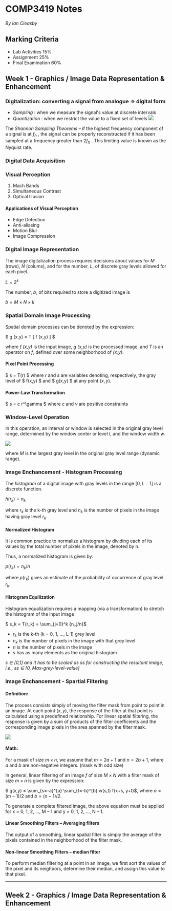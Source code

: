 # COMP3419 Notes
*By Ian Cleasby*

## Marking Criteria

- Lab Activities 15%
- Assignment 25%
- Final Examination 60%

## Week 1 - Graphics / Image Data Representation & Enhancement

### Digitalization: converting a signal from analogue => digital form
- *Sampling* : when we measure the signal's value at discrete intervals
- *Quantization* : when we restrict the value to a fixed set of levels
![ ](/home/penguinrage/COMP3419/img/audio.png  "Digitalization")

The *Shannon Sampling Theorems* – if the highest frequency
component of a signal is at $f_h$ , the signal can be properly
reconstructed if it has been sampled at a frequency greater than $2f_h$ .
This limiting value is known as the Nyquist rate.


### Digital Data Acquisition

### Visual Perception
1. Mach Bands
2. Simultaneous Contrast
3. Optical Illusion

#### Applications of Visual Perception
- Edge Detection
- Anti-aliasing
- Motion Blur
- Image Compression

### Digital Image Representation

The image digitalization process requires decisions about values for *M* (rows), *N* (colums), and for the number, *L*, of discrete gray levels allowed for each pixel.

$L = 2 ^ k$


The number, *b*, of bits required to store a digitized image is 


$b = M \times N \times k$


### Spatial Domain Image Processing

Spatial domain processes can be denoted by the expression: 

$ g (x,y) = T [ f (x,y) ] $

where *f (x,y)* is the input image, *g (x,y)* is the processed image, and
*T* is an operator on *f*, defined over some neighborhood of *(x,y)*.

#### Pixel Point Processing
$ s = T(r) $ where *r* and *s* are variables denoting, respectively, the gray level of $ f(x,y) $ and $ g(x,y) $ at any point $(x,y)$. 

#### Power-Law Transformation
$ s = c r^\gamma $ where *c* and $\gamma$ are positive constraints

### Window-Level Operation
 In this operation, an interval or window is selected in the original gray level
range, determined by the window center or level *l*, and the window width *w*. 

![ ](/home/penguinrage/COMP3419/img/Windows.png  "Window-Level Operation")

where *M* is the largest gray level in
the original gray level range
(dynamic range).

### Image Enchancement - Histogram Processing
The *histogram* of a digital image with gray levels in the range $[0, L-1]$ is
a discrete function.

$h(r_k) = n_k$


where $r_k$ is the k-th gray level and $n_k$ is the number of pixels in the image having gray level $r_k$.

#### Normalized Histogram
It is common practice to normalize a histogram by dividing each of its
values by the total number of pixels in the image, denoted by n.

Thus, a normalized histogram is given by:

$p(r_k) = n_k / n$

where $p(r_k)$ gives an estimate of the probability of occurrence of gray
level $r_k$.

#### Histogram Equilization
Histogram equalization requires a mapping (via a transformation) to
stretch the histogram of the input image

$ s_k = T(r_k) = \sum_{j=0}^k {n_j/n}$

- $r_k$ is the k-th (k = 0, 1, ..., L-1) grey level
- $n_k$ is the number of pixels in the image with that grey level
- $n$ is the number of pixels in the image
- $s$ has as many elements as the original histogram

*s ∈ [0,1] and it has to be scaled as ss for constructing the resultant
image, i.e., ss ∈ [0, Max-grey-level-value]*

### Image Enchancement - Spartial Filtering
#### Definition:
The process consists simply of moving the filter mask from point to point in an image. At each point $(x,y)$, the response of the filter at that point is calculated using a predefined relationship. For linear spatial filtering, the response is given by a sum of products of the filter coefficients and the corresponding image pixels in the area spanned by the filter mask.

![ ](/home/penguinrage/COMP3419/img/spartial.png  "Spartial Filtering")


#### Math:
For a mask of size $m × n$, we assume that $m = 2a + 1$ and $n = 2b + 1$, where $a$ and $b$ are non-negative integers. (mask with odd size)

 In general, linear filtering of an image $f$ of size $M × N$ with a filter mask of size $m × n$ is given by the expression:

$ g(x,y) = \sum_{s=-a}^{a} \sum_{t=-b}^{b} w(s,t) f(x+s, y+t)$, where $a = (m - 1) / 2$ and $b = (n - 1) / 2$. 

To generate a complete filtered image, the above equation must be
applied for x = 0, 1, 2, ..., M – 1 and y = 0, 1, 2, ..., N – 1.

#### Linear Smoothing Filters – Averaging filters

The output of a smoothing, linear spatial filter is simply the average of
the pixels contained in the neighborhood of the filter mask. 

#### Non-linear Smoothing Filters – median filter
To perform median filtering at a point in an image, we first sort the values of the pixel and its neighbors, determine their median, and assign this value to that pixel.

-----------------------------------

## Week 2 - Graphics / Image Data Representation & Enhancement

